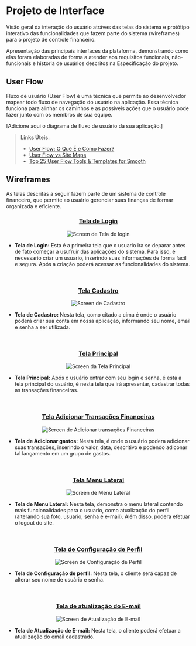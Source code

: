 # Projeto de Interface

Visão geral da interação do usuário atráves das telas do sistema e protótipo interativo das funcionalidades que fazem parte do sistema (wireframes) para o projeto de controle financeiro.

Apresentação das principais interfaces da plataforma, demonstrando como elas foram elaboradas de forma a atender aos requisitos funcionais, não-funcionais e historia de usuários descritos na Especificação do projeto.

## User Flow

Fluxo de usuário (User Flow) é uma técnica que permite ao desenvolvedor mapear todo fluxo de navegação do usuário na aplicação. Essa técnica funciona para alinhar os caminhos e as possíveis ações que o usuário pode fazer junto com os membros de sua equipe.

[Adicione aqui o diagrama de fluxo de usuário da sua aplicação.]

> **Links Úteis**:
>
> - [User Flow: O Quê É e Como Fazer?](https://medium.com/7bits/fluxo-de-usu%C3%A1rio-user-flow-o-que-%C3%A9-como-fazer-79d965872534)
> - [User Flow vs Site Maps](http://designr.com.br/sitemap-e-user-flow-quais-as-diferencas-e-quando-usar-cada-um/)
> - [Top 25 User Flow Tools & Templates for Smooth](https://www.mockplus.com/blog/post/user-flow-tools)

## Wireframes

As telas descritas a seguir fazem parte de um sistema de controle financeiro, que permite ao usuário gerenciar suas finanças de formar organizada e eficiente.

<div align="center">
 
<h3><ins> Tela de Login </ins></h3>
 
![Screen de Tela de login](img/Tela_Login.png)

</div>

- **Tela de Login:** Esta é a primeira tela que o usuario ira se deparar antes de fato começar a usufruir das aplicações do sistema. Para isso, é necessario criar um usuario, inserindo suas informações de forma facil e segura. Após a criação poderá acessar as funcionalidades do sistema.

<br>

<div align="center">
 
<h3><ins> Tela Cadastro </ins></h3>
 
![Screen de Cadastro](img/Tela_Cadastro.png)

</div>

- **Tela de Cadastro:** Nesta tela, como citado a cima é onde o usuário poderá criar sua conta em nossa aplicação, informando seu nome, email e senha a ser utilizada.

<br>

<div align="center">
 
<h3><ins> Tela Principal </ins></h3>
 
![Screen da Tela Principal](img/Tela_Principal.png)

</div>

- **Tela Principal:** Após o usuário entrar com seu login e senha, é esta a tela principal do usuário, é nesta tela que irá apresentar, cadastrar todas as transações financeiras.

<br>

<div align="center">
 
<h3><ins> Tela Adicionar Transações Financeiras </ins></h3>
 
![Screen de Adicionar transações Financeiras](img/Tela_Adicionado_Transacoes.png)

</div>

- **Tela de Adicionar gastos:** Nesta tela, é onde o usuário podera adicionar suas transações, inserindo o valor, data, descritivo e podendo adiconar tal lançamento em um grupo de gastos.

<br>

<div align="center">
 
<h3><ins> Tela Menu Lateral </ins></h3>
 
![Screen de Menu Lateral](img/Tela_Menu_Lateral.png)

</div>

- **Tela de Menu Lateral:** Nesta tela, demonstra o menu lateral contendo mais funcionalidades para o usuario, como atualização do perfil (alterando sua foto, usuario, senha e e-mail). Além disso, podera efetuar o logout do site.

<br>


<div align="center">
 
<h3><ins> Tela de Configuração de Perfil  </ins></h3>
 
![Screen de Configuração de Perfil](img/Tela_Atualiza_Perfil.png)

</div>

- **Tela de Configuração de perfil:** Nesta tela, o cliente será capaz de alterar seu nome de usuário e senha.

<br>

<div align="center">
 
<h3><ins> Tela de atualização do E-mail </ins></h3>
 
![Screen de Atualização de E-mail ](img/Tela_Atualizar_Email.png)

</div>

- **Tela de Atualização de E-mail:** Nesta tela, o cliente poderá efetuar a atualização do email cadastrado.

<br>
